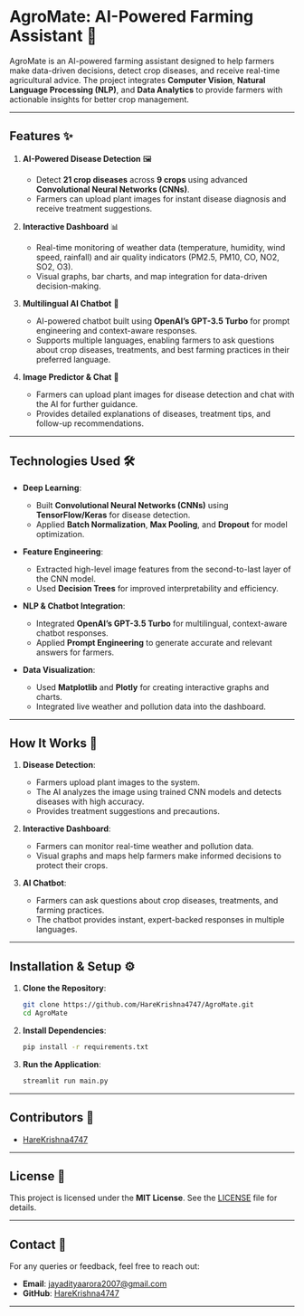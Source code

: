 # AgroMate: AI-Powered Farming Assistant 🌱

AgroMate is an AI-powered farming assistant designed to help farmers make data-driven decisions, detect crop diseases, and receive real-time agricultural advice. The project integrates **Computer Vision**, **Natural Language Processing (NLP)**, and **Data Analytics** to provide farmers with actionable insights for better crop management.

---

## Features ✨

1. **AI-Powered Disease Detection** 🖼️  
   - Detect **21 crop diseases** across **9 crops** using advanced **Convolutional Neural Networks (CNNs)**.  
   - Farmers can upload plant images for instant disease diagnosis and receive treatment suggestions.  

2. **Interactive Dashboard** 📊  
   - Real-time monitoring of weather data (temperature, humidity, wind speed, rainfall) and air quality indicators (PM2.5, PM10, CO, NO2, SO2, O3).  
   - Visual graphs, bar charts, and map integration for data-driven decision-making.  

3. **Multilingual AI Chatbot** 💬  
   - AI-powered chatbot built using **OpenAI’s GPT-3.5 Turbo** for prompt engineering and context-aware responses.  
   - Supports multiple languages, enabling farmers to ask questions about crop diseases, treatments, and best farming practices in their preferred language.  

4. **Image Predictor & Chat** 🤖  
   - Farmers can upload plant images for disease detection and chat with the AI for further guidance.  
   - Provides detailed explanations of diseases, treatment tips, and follow-up recommendations.  

---

## Technologies Used 🛠️

- **Deep Learning**:  
  - Built **Convolutional Neural Networks (CNNs)** using **TensorFlow/Keras** for disease detection.  
  - Applied **Batch Normalization**, **Max Pooling**, and **Dropout** for model optimization.  

- **Feature Engineering**:  
  - Extracted high-level image features from the second-to-last layer of the CNN model.  
  - Used **Decision Trees** for improved interpretability and efficiency.  

- **NLP & Chatbot Integration**:  
  - Integrated **OpenAI’s GPT-3.5 Turbo** for multilingual, context-aware chatbot responses.  
  - Applied **Prompt Engineering** to generate accurate and relevant answers for farmers.  

- **Data Visualization**:  
  - Used **Matplotlib** and **Plotly** for creating interactive graphs and charts.  
  - Integrated live weather and pollution data into the dashboard.  

---

## How It Works 🚀

1. **Disease Detection**:  
   - Farmers upload plant images to the system.  
   - The AI analyzes the image using trained CNN models and detects diseases with high accuracy.  
   - Provides treatment suggestions and precautions.  

2. **Interactive Dashboard**:  
   - Farmers can monitor real-time weather and pollution data.  
   - Visual graphs and maps help farmers make informed decisions to protect their crops.  

3. **AI Chatbot**:  
   - Farmers can ask questions about crop diseases, treatments, and farming practices.  
   - The chatbot provides instant, expert-backed responses in multiple languages.  

---

## Installation & Setup ⚙️

1. **Clone the Repository**:  
   ```bash
   git clone https://github.com/HareKrishna4747/AgroMate.git
   cd AgroMate
   ```

2. **Install Dependencies**:  
   ```bash
   pip install -r requirements.txt
   ```

3. **Run the Application**:  
   ```bash
   streamlit run main.py
   ```

---

## Contributors 👥

- [HareKrishna4747](https://github.com/HareKrishna4747)  

---

## License 📜

This project is licensed under the **MIT License**. See the [LICENSE](LICENSE) file for details.

---

## Contact 📧

For any queries or feedback, feel free to reach out:  
- **Email**: jayadityaarora2007@gmail.com 
- **GitHub**: [HareKrishna4747](https://github.com/HareKrishna4747)  

---

